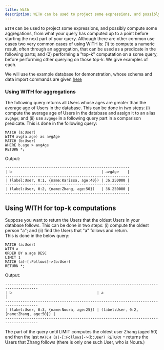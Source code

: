 ```yaml
---
title: With
description: WITH can be used to project some expressions, and possibly compute some aggregations, from what your query has computed up to a point before starting the next part of your query. 
---
```


`WITH` can be used to project some expressions, and possibly compute some aggregations, from what your query has computed up 
to a point before starting the next part of your query. Although there are other common use cases
two very common cases of using WITH is: (1) to compute a numeric result, often through an aggregation, 
that can be used as a predicate in the following parts; and (2) performing a "top-k" computation on a
some query, before performing other querying on those top-k. We give examples of each.

We will use the example database for demonstration, whose schema and data import commands are given [here](../../cypher/query-clauses/example-database)

### Using WITH for aggregations
The following query returns all Users whose ages are greater than the average age of Users in the database. This
can be done in two steps: (i) compute the average age of Users in the database and assign it to an alias `avgAge`;
and (ii) use `avgAge` in a following query part in a comparison predicate. This is done in the following query:
```cypher
MATCH (a:User) 
WITH avg(a.age) as avgAge 
MATCH (b:User) 
WHERE b.age > avgAge 
RETURN *;
```
Output:
```
---------------------------------------------------------
| b                                         | avgAge    |
---------------------------------------------------------
| (label:User, 0:1, {name:Karissa, age:40}) | 36.250000 |
---------------------------------------------------------
| (label:User, 0:2, {name:Zhang, age:50})   | 36.250000 |
---------------------------------------------------------
```

## Using WITH for top-k computations
Suppose you want to return the Users that the oldest Users in your database follows. This can be done
in two steps: (i) compute the oldest person "a"; and (ii) find the Users that "a" follows and return.  
This is done in the below query:
```cypher
MATCH (a:User)
WITH a
ORDER BY a.age DESC 
LIMIT 1 
MATCH (a)-[:Follows]->(b:User) 
RETURN *;
```
Output:
```
-------------------------------------------------------------------------------------
| b                                       | a                                       |
-------------------------------------------------------------------------------------
| (label:User, 0:3, {name:Noura, age:25}) | (label:User, 0:2, {name:Zhang, age:50}) |
-------------------------------------------------------------------------------------
```

The part of the query until LIMIT computes the oldest user Zhang (aged 50) and then the last `MATCH (a)-[:Follows]->(b:User) RETURN *` returns
the Users that Zhang follows (there is only one such User, who is Noura.) 
